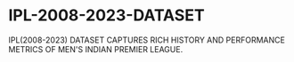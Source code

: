 # IPL-2008-2023-DATASET
IPL(2008-2023) DATASET CAPTURES RICH HISTORY AND PERFORMANCE METRICS OF MEN'S INDIAN PREMIER LEAGUE.
